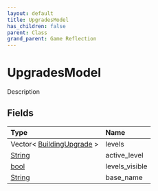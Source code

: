 ```yaml
---
layout: default
title: UpgradesModel
has_children: false
parent: Class
grand_parent: Game Reflection
---
```

# UpgradesModel
Description 

## Fields

| Type | Name |
|:-------------|:--------------|
| Vector< [BuildingUpgrade](/docs/game-reflection/classes/building_upgrade) > | levels |
| [String](/docs/game-reflection/components/string) | active_level |
| [bool](/docs/game-reflection/components/bool) | levels_visible |
| [String](/docs/game-reflection/components/string) | base_name |

